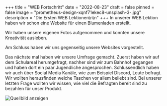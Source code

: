 +++
title = "WEB Fortschritt"
date = "2022-08-23"
draft = false
pinned = false
image = "prometheus-design-xqnf71ekec8-unsplash-3-.jpg"
description = "Die Ersten WEB Lektionen\n\n"
+++
In unserer WEB Lektion haben wir schon eine Website für einen Blumenladen erstellt.  

Wir haben unsere eigenen Fotos aufgenommen und konnten unsere Kreativität ausleben.

Am Schluss haben wir uns gegenseitig unsere Websites vorgestellt.  

Das nächste mal haben  wir unsere Umfrage gemacht. Zuerst haben wir auf dem Schulareal herumgefragt, nachher sind wir zum Bahnhof gegangen und haben dort ein paar Jugendliche angesprochen. Schlussendlich haben wir auch über Social Media Kanäle, wie zum Beispiel Discord, Leute befragt. Wir wollten herausfinden welche Taschen vor allem beliebt sind. Bei unserer letzten Frage wollten wir wissen, wie viel die Befragten bereit sind zu bezahlen für unser Produkt. 

![Quellbild anzeigen](https://www.thoughtco.com/thmb/-8H8L3IsbEa2Avs43n7x-SmAaUI=/1280x847/filters:fill(auto,1)/143174820-56a55eae5f9b58b7d0dc8bad.jpg)